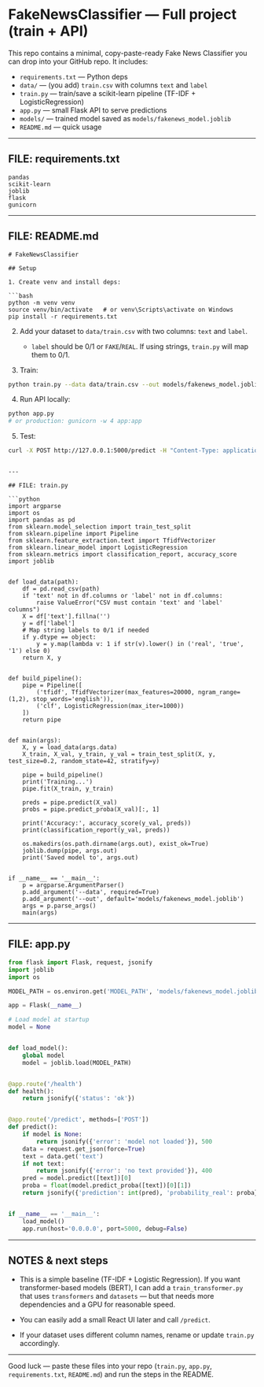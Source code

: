 # FakeNewsClassifier — Full project (train + API)

This repo contains a minimal, copy-paste-ready Fake News Classifier you can drop into your GitHub repo. It includes:

* `requirements.txt` — Python deps
* `data/` — (you add) `train.csv` with columns `text` and `label`
* `train.py` — train/save a scikit-learn pipeline (TF-IDF + LogisticRegression)
* `app.py` — small Flask API to serve predictions
* `models/` — trained model saved as `models/fakenews_model.joblib`
* `README.md` — quick usage

---

## FILE: requirements.txt

```
pandas
scikit-learn
joblib
flask
gunicorn
```

---

## FILE: README.md

````
# FakeNewsClassifier

## Setup

1. Create venv and install deps:

```bash
python -m venv venv
source venv/bin/activate   # or venv\Scripts\activate on Windows
pip install -r requirements.txt
````

2. Add your dataset to `data/train.csv` with two columns: `text` and `label`.

   * `label` should be 0/1 or `FAKE`/`REAL`. If using strings, `train.py` will map them to 0/1.

3. Train:

```bash
python train.py --data data/train.csv --out models/fakenews_model.joblib
```

4. Run API locally:

```bash
python app.py
# or production: gunicorn -w 4 app:app
```

5. Test:

```bash
curl -X POST http://127.0.0.1:5000/predict -H "Content-Type: application/json" -d '{"text":"This is a sample news text"}'
```

````

---

## FILE: train.py

```python
import argparse
import os
import pandas as pd
from sklearn.model_selection import train_test_split
from sklearn.pipeline import Pipeline
from sklearn.feature_extraction.text import TfidfVectorizer
from sklearn.linear_model import LogisticRegression
from sklearn.metrics import classification_report, accuracy_score
import joblib


def load_data(path):
    df = pd.read_csv(path)
    if 'text' not in df.columns or 'label' not in df.columns:
        raise ValueError("CSV must contain 'text' and 'label' columns")
    X = df['text'].fillna('')
    y = df['label']
    # Map string labels to 0/1 if needed
    if y.dtype == object:
        y = y.map(lambda v: 1 if str(v).lower() in ('real', 'true', '1') else 0)
    return X, y


def build_pipeline():
    pipe = Pipeline([
        ('tfidf', TfidfVectorizer(max_features=20000, ngram_range=(1,2), stop_words='english')),
        ('clf', LogisticRegression(max_iter=1000))
    ])
    return pipe


def main(args):
    X, y = load_data(args.data)
    X_train, X_val, y_train, y_val = train_test_split(X, y, test_size=0.2, random_state=42, stratify=y)

    pipe = build_pipeline()
    print('Training...')
    pipe.fit(X_train, y_train)

    preds = pipe.predict(X_val)
    probs = pipe.predict_proba(X_val)[:, 1]

    print('Accuracy:', accuracy_score(y_val, preds))
    print(classification_report(y_val, preds))

    os.makedirs(os.path.dirname(args.out), exist_ok=True)
    joblib.dump(pipe, args.out)
    print('Saved model to', args.out)


if __name__ == '__main__':
    p = argparse.ArgumentParser()
    p.add_argument('--data', required=True)
    p.add_argument('--out', default='models/fakenews_model.joblib')
    args = p.parse_args()
    main(args)
````

---

## FILE: app.py

```python
from flask import Flask, request, jsonify
import joblib
import os

MODEL_PATH = os.environ.get('MODEL_PATH', 'models/fakenews_model.joblib')

app = Flask(__name__)

# Load model at startup
model = None


def load_model():
    global model
    model = joblib.load(MODEL_PATH)


@app.route('/health')
def health():
    return jsonify({'status': 'ok'})


@app.route('/predict', methods=['POST'])
def predict():
    if model is None:
        return jsonify({'error': 'model not loaded'}), 500
    data = request.get_json(force=True)
    text = data.get('text')
    if not text:
        return jsonify({'error': 'no text provided'}), 400
    pred = model.predict([text])[0]
    proba = float(model.predict_proba([text])[0][1])
    return jsonify({'prediction': int(pred), 'probability_real': proba})


if __name__ == '__main__':
    load_model()
    app.run(host='0.0.0.0', port=5000, debug=False)
```

---

## NOTES & next steps

* This is a simple baseline (TF-IDF + Logistic Regression). If you want transformer-based models (BERT), I can add a `train_transformer.py` that uses `transformers` and `datasets` — but that needs more dependencies and a GPU for reasonable speed.

* You can easily add a small React UI later and call `/predict`.

* If your dataset uses different column names, rename or update `train.py` accordingly.

---

Good luck — paste these files into your repo (`train.py`, `app.py`, `requirements.txt`, `README.md`) and run the steps in the README.
